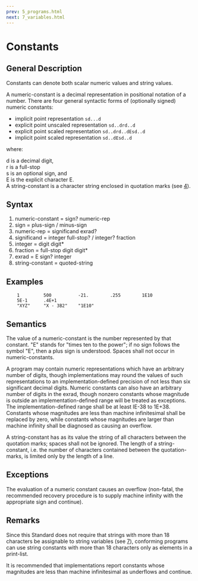 ```yaml
---
prev: 5_programs.html
next: 7_variables.html
---
```


# Constants

## General Description 

Constants can denote both scalar numeric values and string values. 

A numeric-constant is a decimal representation in positional notation of a number. There are four general syntactic
forms of (optionally signed) numeric constants:

- implicit point representation                `sd...d`
- explicit point unscaled representation       `sd..drd..d`
- explicit point scaled representation         `sd..drd..dEsd..d`
- implicit point scaled representation         `sd..dEsd..d`
    
where: 

d is a decimal digit,<br>
r is a full-stop<br>
s is an optional sign, and<br> 
E is the explicit character E.<br>
A string-constant is a character string enclosed in quotation marks (see [4](4_characters_and_strings.md)).

## Syntax 

1. numeric-constant = sign? numeric-rep
2. sign = plus-sign / minus-sign
3. numeric-rep = significand exrad?
4. significand = integer full-stop? / integer? fraction 
5. integer = digit digit* 
6. fraction = full-stop digit digit* 
7. exrad = E sign? integer 
8. string-constant = quoted-string 

## Examples 

```BASIC
    1         500          -21.        .255        1E10
    5E-1      .4E+1 
    "XYZ"     "X - 3B2"    "1E10"
```

## Semantics

The value of a numeric-constant is the number represented by that constant. "E" stands for "times ten to the power"; if
no sign follows the symbol "E", then a plus sign is understood. Spaces shall not occur in numeric-constants. 

A program may contain numeric representations which have an arbitrary number of digits, though implementations may round 
the values of such representations to an implementation-defined precision of not less than six significant decimal
digits. Numeric constants can also have an arbitrary number of digits in the exrad, though nonzero constants whose
magnitude is outside an implementation-defined range will be treated as exceptions. The implementation-defined range
shall be at least IE-38 to 1E+38. Constants whose magnitudes are less than machine infinitesimal shall be replaced by 
zero, while constants whose magnitudes are larger than machine infinity shall be diagnosed as causing an overflow. 

A string-constant has as its value the string of all characters between the quotation marks; spaces shall not be 
ignored. The length of a string-constant, i.e. the number of characters contained between the quotation-marks, is 
limited only by the length of a line. 

## Exceptions 

The evaluation of a numeric constant causes an overflow (non-fatal, the recommended recovery procedure is to supply
machine infinity with the appropriate sign and continue). 

## Remarks 

Since this Standard does not require that strings with more than 18 characters be assignable to string variables (see
[7](7_variables.md)), conforming programs can use string constants with more than 18 characters only as elements in a 
print-list.

It is recommended that implementations report constants whose magnitudes are less than machine infinitesimal as 
underflows and continue.